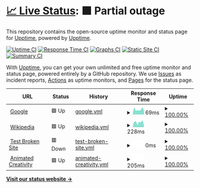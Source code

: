 # [📈 Live Status](https://up.ylo.one): <!--live status--> **🟧 Partial outage**

This repository contains the open-source uptime monitor and status page for [Upptime](https://upptime.js.org), powered by [Upptime](https://github.com/upptime/upptime).

[![Uptime CI](https://github.com/upptime/upptime/workflows/Uptime%20CI/badge.svg)](https://github.com/upptime/upptime/actions?query=workflow%3A%22Uptime+CI%22)
[![Response Time CI](https://github.com/upptime/upptime/workflows/Response%20Time%20CI/badge.svg)](https://github.com/upptime/upptime/actions?query=workflow%3A%22Response+Time+CI%22)
[![Graphs CI](https://github.com/upptime/upptime/workflows/Graphs%20CI/badge.svg)](https://github.com/upptime/upptime/actions?query=workflow%3A%22Graphs+CI%22)
[![Static Site CI](https://github.com/upptime/upptime/workflows/Static%20Site%20CI/badge.svg)](https://github.com/upptime/upptime/actions?query=workflow%3A%22Static+Site+CI%22)
[![Summary CI](https://github.com/upptime/upptime/workflows/Summary%20CI/badge.svg)](https://github.com/upptime/upptime/actions?query=workflow%3A%22Summary+CI%22)

With [Upptime](https://upptime.js.org), you can get your own unlimited and free uptime monitor and status page, powered entirely by a GitHub repository. We use [Issues](https://github.com/upptime/upptime/issues) as incident reports, [Actions](https://github.com/upptime/upptime/actions) as uptime monitors, and [Pages](https://up.ylo.one) for the status page.

<!--start: status pages-->
<!-- This summary is generated by Upptime (https://github.com/upptime/upptime) -->
<!-- Do not edit this manually, your changes will be overwritten -->
<!-- prettier-ignore -->
| URL | Status | History | Response Time | Uptime |
| --- | ------ | ------- | ------------- | ------ |
| <img alt="" src="https://favicons.githubusercontent.com/www.google.com" height="13"> [Google](https://www.google.com) | 🟩 Up | [google.yml](https://github.com/animatedcreativity/up/commits/HEAD/history/google.yml) | <details><summary><img alt="Response time graph" src="./graphs/google/response-time-week.png" height="20"> 69ms</summary><br><a href="https://up.ylo.one/history/google"><img alt="Response time 69" src="https://img.shields.io/endpoint?url=https%3A%2F%2Fraw.githubusercontent.com%2Fanimatedcreativity%2Fup%2FHEAD%2Fapi%2Fgoogle%2Fresponse-time.json"></a><br><a href="https://up.ylo.one/history/google"><img alt="24-hour response time 69" src="https://img.shields.io/endpoint?url=https%3A%2F%2Fraw.githubusercontent.com%2Fanimatedcreativity%2Fup%2FHEAD%2Fapi%2Fgoogle%2Fresponse-time-day.json"></a><br><a href="https://up.ylo.one/history/google"><img alt="7-day response time 69" src="https://img.shields.io/endpoint?url=https%3A%2F%2Fraw.githubusercontent.com%2Fanimatedcreativity%2Fup%2FHEAD%2Fapi%2Fgoogle%2Fresponse-time-week.json"></a><br><a href="https://up.ylo.one/history/google"><img alt="30-day response time 69" src="https://img.shields.io/endpoint?url=https%3A%2F%2Fraw.githubusercontent.com%2Fanimatedcreativity%2Fup%2FHEAD%2Fapi%2Fgoogle%2Fresponse-time-month.json"></a><br><a href="https://up.ylo.one/history/google"><img alt="1-year response time 69" src="https://img.shields.io/endpoint?url=https%3A%2F%2Fraw.githubusercontent.com%2Fanimatedcreativity%2Fup%2FHEAD%2Fapi%2Fgoogle%2Fresponse-time-year.json"></a></details> | <details><summary><a href="https://up.ylo.one/history/google">100.00%</a></summary><a href="https://up.ylo.one/history/google"><img alt="All-time uptime 100.00%" src="https://img.shields.io/endpoint?url=https%3A%2F%2Fraw.githubusercontent.com%2Fanimatedcreativity%2Fup%2FHEAD%2Fapi%2Fgoogle%2Fuptime.json"></a><br><a href="https://up.ylo.one/history/google"><img alt="24-hour uptime 100.00%" src="https://img.shields.io/endpoint?url=https%3A%2F%2Fraw.githubusercontent.com%2Fanimatedcreativity%2Fup%2FHEAD%2Fapi%2Fgoogle%2Fuptime-day.json"></a><br><a href="https://up.ylo.one/history/google"><img alt="7-day uptime 100.00%" src="https://img.shields.io/endpoint?url=https%3A%2F%2Fraw.githubusercontent.com%2Fanimatedcreativity%2Fup%2FHEAD%2Fapi%2Fgoogle%2Fuptime-week.json"></a><br><a href="https://up.ylo.one/history/google"><img alt="30-day uptime 100.00%" src="https://img.shields.io/endpoint?url=https%3A%2F%2Fraw.githubusercontent.com%2Fanimatedcreativity%2Fup%2FHEAD%2Fapi%2Fgoogle%2Fuptime-month.json"></a><br><a href="https://up.ylo.one/history/google"><img alt="1-year uptime 100.00%" src="https://img.shields.io/endpoint?url=https%3A%2F%2Fraw.githubusercontent.com%2Fanimatedcreativity%2Fup%2FHEAD%2Fapi%2Fgoogle%2Fuptime-year.json"></a></details>
| <img alt="" src="https://favicons.githubusercontent.com/en.wikipedia.org" height="13"> [Wikipedia](https://en.wikipedia.org) | 🟩 Up | [wikipedia.yml](https://github.com/animatedcreativity/up/commits/HEAD/history/wikipedia.yml) | <details><summary><img alt="Response time graph" src="./graphs/wikipedia/response-time-week.png" height="20"> 228ms</summary><br><a href="https://up.ylo.one/history/wikipedia"><img alt="Response time 228" src="https://img.shields.io/endpoint?url=https%3A%2F%2Fraw.githubusercontent.com%2Fanimatedcreativity%2Fup%2FHEAD%2Fapi%2Fwikipedia%2Fresponse-time.json"></a><br><a href="https://up.ylo.one/history/wikipedia"><img alt="24-hour response time 228" src="https://img.shields.io/endpoint?url=https%3A%2F%2Fraw.githubusercontent.com%2Fanimatedcreativity%2Fup%2FHEAD%2Fapi%2Fwikipedia%2Fresponse-time-day.json"></a><br><a href="https://up.ylo.one/history/wikipedia"><img alt="7-day response time 228" src="https://img.shields.io/endpoint?url=https%3A%2F%2Fraw.githubusercontent.com%2Fanimatedcreativity%2Fup%2FHEAD%2Fapi%2Fwikipedia%2Fresponse-time-week.json"></a><br><a href="https://up.ylo.one/history/wikipedia"><img alt="30-day response time 228" src="https://img.shields.io/endpoint?url=https%3A%2F%2Fraw.githubusercontent.com%2Fanimatedcreativity%2Fup%2FHEAD%2Fapi%2Fwikipedia%2Fresponse-time-month.json"></a><br><a href="https://up.ylo.one/history/wikipedia"><img alt="1-year response time 228" src="https://img.shields.io/endpoint?url=https%3A%2F%2Fraw.githubusercontent.com%2Fanimatedcreativity%2Fup%2FHEAD%2Fapi%2Fwikipedia%2Fresponse-time-year.json"></a></details> | <details><summary><a href="https://up.ylo.one/history/wikipedia">100.00%</a></summary><a href="https://up.ylo.one/history/wikipedia"><img alt="All-time uptime 100.00%" src="https://img.shields.io/endpoint?url=https%3A%2F%2Fraw.githubusercontent.com%2Fanimatedcreativity%2Fup%2FHEAD%2Fapi%2Fwikipedia%2Fuptime.json"></a><br><a href="https://up.ylo.one/history/wikipedia"><img alt="24-hour uptime 100.00%" src="https://img.shields.io/endpoint?url=https%3A%2F%2Fraw.githubusercontent.com%2Fanimatedcreativity%2Fup%2FHEAD%2Fapi%2Fwikipedia%2Fuptime-day.json"></a><br><a href="https://up.ylo.one/history/wikipedia"><img alt="7-day uptime 100.00%" src="https://img.shields.io/endpoint?url=https%3A%2F%2Fraw.githubusercontent.com%2Fanimatedcreativity%2Fup%2FHEAD%2Fapi%2Fwikipedia%2Fuptime-week.json"></a><br><a href="https://up.ylo.one/history/wikipedia"><img alt="30-day uptime 100.00%" src="https://img.shields.io/endpoint?url=https%3A%2F%2Fraw.githubusercontent.com%2Fanimatedcreativity%2Fup%2FHEAD%2Fapi%2Fwikipedia%2Fuptime-month.json"></a><br><a href="https://up.ylo.one/history/wikipedia"><img alt="1-year uptime 100.00%" src="https://img.shields.io/endpoint?url=https%3A%2F%2Fraw.githubusercontent.com%2Fanimatedcreativity%2Fup%2FHEAD%2Fapi%2Fwikipedia%2Fuptime-year.json"></a></details>
| <img alt="" src="https://favicons.githubusercontent.com/thissitedoesnotexist.koj.co" height="13"> [Test Broken Site](https://thissitedoesnotexist.koj.co) | 🟥 Down | [test-broken-site.yml](https://github.com/animatedcreativity/up/commits/HEAD/history/test-broken-site.yml) | <details><summary><img alt="Response time graph" src="./graphs/test-broken-site/response-time-week.png" height="20"> 0ms</summary><br><a href="https://up.ylo.one/history/test-broken-site"><img alt="Response time 0" src="https://img.shields.io/endpoint?url=https%3A%2F%2Fraw.githubusercontent.com%2Fanimatedcreativity%2Fup%2FHEAD%2Fapi%2Ftest-broken-site%2Fresponse-time.json"></a><br><a href="https://up.ylo.one/history/test-broken-site"><img alt="24-hour response time 0" src="https://img.shields.io/endpoint?url=https%3A%2F%2Fraw.githubusercontent.com%2Fanimatedcreativity%2Fup%2FHEAD%2Fapi%2Ftest-broken-site%2Fresponse-time-day.json"></a><br><a href="https://up.ylo.one/history/test-broken-site"><img alt="7-day response time 0" src="https://img.shields.io/endpoint?url=https%3A%2F%2Fraw.githubusercontent.com%2Fanimatedcreativity%2Fup%2FHEAD%2Fapi%2Ftest-broken-site%2Fresponse-time-week.json"></a><br><a href="https://up.ylo.one/history/test-broken-site"><img alt="30-day response time 0" src="https://img.shields.io/endpoint?url=https%3A%2F%2Fraw.githubusercontent.com%2Fanimatedcreativity%2Fup%2FHEAD%2Fapi%2Ftest-broken-site%2Fresponse-time-month.json"></a><br><a href="https://up.ylo.one/history/test-broken-site"><img alt="1-year response time 0" src="https://img.shields.io/endpoint?url=https%3A%2F%2Fraw.githubusercontent.com%2Fanimatedcreativity%2Fup%2FHEAD%2Fapi%2Ftest-broken-site%2Fresponse-time-year.json"></a></details> | <details><summary><a href="https://up.ylo.one/history/test-broken-site">100.00%</a></summary><a href="https://up.ylo.one/history/test-broken-site"><img alt="All-time uptime 100.00%" src="https://img.shields.io/endpoint?url=https%3A%2F%2Fraw.githubusercontent.com%2Fanimatedcreativity%2Fup%2FHEAD%2Fapi%2Ftest-broken-site%2Fuptime.json"></a><br><a href="https://up.ylo.one/history/test-broken-site"><img alt="24-hour uptime 100.00%" src="https://img.shields.io/endpoint?url=https%3A%2F%2Fraw.githubusercontent.com%2Fanimatedcreativity%2Fup%2FHEAD%2Fapi%2Ftest-broken-site%2Fuptime-day.json"></a><br><a href="https://up.ylo.one/history/test-broken-site"><img alt="7-day uptime 100.00%" src="https://img.shields.io/endpoint?url=https%3A%2F%2Fraw.githubusercontent.com%2Fanimatedcreativity%2Fup%2FHEAD%2Fapi%2Ftest-broken-site%2Fuptime-week.json"></a><br><a href="https://up.ylo.one/history/test-broken-site"><img alt="30-day uptime 100.00%" src="https://img.shields.io/endpoint?url=https%3A%2F%2Fraw.githubusercontent.com%2Fanimatedcreativity%2Fup%2FHEAD%2Fapi%2Ftest-broken-site%2Fuptime-month.json"></a><br><a href="https://up.ylo.one/history/test-broken-site"><img alt="1-year uptime 100.00%" src="https://img.shields.io/endpoint?url=https%3A%2F%2Fraw.githubusercontent.com%2Fanimatedcreativity%2Fup%2FHEAD%2Fapi%2Ftest-broken-site%2Fuptime-year.json"></a></details>
| <img alt="" src="https://favicons.githubusercontent.com/animatedcreativity.com" height="13"> [Animated Creativity](https://animatedcreativity.com/) | 🟩 Up | [animated-creativity.yml](https://github.com/animatedcreativity/up/commits/HEAD/history/animated-creativity.yml) | <details><summary><img alt="Response time graph" src="./graphs/animated-creativity/response-time-week.png" height="20"> 205ms</summary><br><a href="https://up.ylo.one/history/animated-creativity"><img alt="Response time 205" src="https://img.shields.io/endpoint?url=https%3A%2F%2Fraw.githubusercontent.com%2Fanimatedcreativity%2Fup%2FHEAD%2Fapi%2Fanimated-creativity%2Fresponse-time.json"></a><br><a href="https://up.ylo.one/history/animated-creativity"><img alt="24-hour response time 205" src="https://img.shields.io/endpoint?url=https%3A%2F%2Fraw.githubusercontent.com%2Fanimatedcreativity%2Fup%2FHEAD%2Fapi%2Fanimated-creativity%2Fresponse-time-day.json"></a><br><a href="https://up.ylo.one/history/animated-creativity"><img alt="7-day response time 205" src="https://img.shields.io/endpoint?url=https%3A%2F%2Fraw.githubusercontent.com%2Fanimatedcreativity%2Fup%2FHEAD%2Fapi%2Fanimated-creativity%2Fresponse-time-week.json"></a><br><a href="https://up.ylo.one/history/animated-creativity"><img alt="30-day response time 205" src="https://img.shields.io/endpoint?url=https%3A%2F%2Fraw.githubusercontent.com%2Fanimatedcreativity%2Fup%2FHEAD%2Fapi%2Fanimated-creativity%2Fresponse-time-month.json"></a><br><a href="https://up.ylo.one/history/animated-creativity"><img alt="1-year response time 205" src="https://img.shields.io/endpoint?url=https%3A%2F%2Fraw.githubusercontent.com%2Fanimatedcreativity%2Fup%2FHEAD%2Fapi%2Fanimated-creativity%2Fresponse-time-year.json"></a></details> | <details><summary><a href="https://up.ylo.one/history/animated-creativity">100.00%</a></summary><a href="https://up.ylo.one/history/animated-creativity"><img alt="All-time uptime 100.00%" src="https://img.shields.io/endpoint?url=https%3A%2F%2Fraw.githubusercontent.com%2Fanimatedcreativity%2Fup%2FHEAD%2Fapi%2Fanimated-creativity%2Fuptime.json"></a><br><a href="https://up.ylo.one/history/animated-creativity"><img alt="24-hour uptime 100.00%" src="https://img.shields.io/endpoint?url=https%3A%2F%2Fraw.githubusercontent.com%2Fanimatedcreativity%2Fup%2FHEAD%2Fapi%2Fanimated-creativity%2Fuptime-day.json"></a><br><a href="https://up.ylo.one/history/animated-creativity"><img alt="7-day uptime 100.00%" src="https://img.shields.io/endpoint?url=https%3A%2F%2Fraw.githubusercontent.com%2Fanimatedcreativity%2Fup%2FHEAD%2Fapi%2Fanimated-creativity%2Fuptime-week.json"></a><br><a href="https://up.ylo.one/history/animated-creativity"><img alt="30-day uptime 100.00%" src="https://img.shields.io/endpoint?url=https%3A%2F%2Fraw.githubusercontent.com%2Fanimatedcreativity%2Fup%2FHEAD%2Fapi%2Fanimated-creativity%2Fuptime-month.json"></a><br><a href="https://up.ylo.one/history/animated-creativity"><img alt="1-year uptime 100.00%" src="https://img.shields.io/endpoint?url=https%3A%2F%2Fraw.githubusercontent.com%2Fanimatedcreativity%2Fup%2FHEAD%2Fapi%2Fanimated-creativity%2Fuptime-year.json"></a></details>

<!--end: status pages-->

[**Visit our status website →**](https://up.ylo.one)
